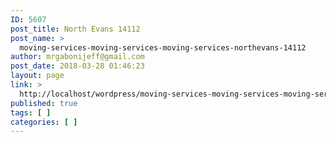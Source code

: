 ```yaml
---
ID: 5607
post_title: North Evans 14112
post_name: >
  moving-services-moving-services-moving-services-northevans-14112
author: mrgabonijeff@gmail.com
post_date: 2018-03-28 01:46:23
layout: page
link: >
  http://localhost/wordpress/moving-services-moving-services-moving-services-northevans-14112/
published: true
tags: [ ]
categories: [ ]
---
```

